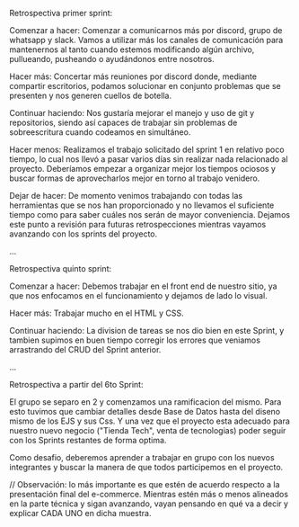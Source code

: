 Retrospectiva primer sprint:

Comenzar a hacer: Comenzar a comunicarnos más por discord, grupo de whatsapp y slack. Vamos a utilizar más los canales de comunicación  para mantenernos al tanto cuando estemos modificando algún archivo, pullueando, pusheando o ayudándonos entre nosotros.

Hacer más: Concertar más reuniones por discord donde, mediante compartir escritorios, podamos solucionar en conjunto problemas que se presenten y nos generen cuellos de botella.

Continuar haciendo: Nos gustaría mejorar el manejo y uso de git y repositorios, siendo así capaces de trabajar sin problemas de sobreescritura cuando codeamos en simultáneo.

Hacer menos: Realizamos el trabajo solicitado del sprint 1 en relativo poco tiempo, lo cual nos llevó a pasar varios días sin realizar nada relacionado al proyecto. Deberíamos empezar a organizar mejor los tiempos ociosos y buscar formas de aprovecharlos mejor en torno al trabajo venidero.

Dejar de hacer: De momento venimos trabajando con todas las herramientas que se nos han proporcionado y no llevamos el suficiente tiempo como para saber cuáles nos serán de mayor conveniencia. Dejamos este punto a revisión para futuras retrospecciones mientras vayamos avanzando con los sprints del proyecto.

...

Retrospectiva quinto sprint:

Comenzar a hacer: Debemos trabajar en el front end de nuestro sitio, ya que nos enfocamos en el funcionamiento y dejamos de lado lo visual.

Hacer más: Trabajar mucho en el HTML y CSS.

Continuar haciendo: La division de tareas se nos dio bien en este Sprint, y tambien supimos en buen tiempo corregir los errores que veniamos arrastrando del CRUD del Sprint anterior.

...

Retrospectiva a partir del 6to Sprint:

El grupo se separo en 2 y comenzamos una ramificacion del mismo. Para esto tuvimos que cambiar detalles desde Base de Datos hasta del diseno mismo de los EJS y sus Css. Y una vez que el proyecto esta adecuado para nuestro nuevo negocio ("Tienda Tech", venta de tecnologias) poder seguir con los Sprints restantes de forma optima.

Como desafio, deberemos aprender a trabajar en grupo con los nuevos integrantes y buscar la manera de que todos participemos en el proyecto.

// Observación: lo más importante es que estén de acuerdo respecto a la presentación final del e-commerce. Mientras estén más o menos alineados en la parte técnica y sigan avanzando, vayan pensando en qué va a decir y explicar CADA UNO en dicha muestra.